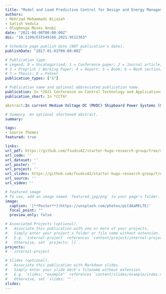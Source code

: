 ```yaml
---
title: "Model and Load Predictive Control for Design and Energy Management of Shipboard Power Systems"
authors:
- Mehrzad Mohammadi Bijaieh
- Satish Vedula
- Olugbenga Moses Anubi
date: "2021-08-08T00:00:00Z"
doi: "10.1109/ESTS49166.2021.9512363"

# Schedule page publish date (NOT publication's date).
publishDate: "2017-01-01T00:00:00Z"

# Publication type.
# Legend: 0 = Uncategorized; 1 = Conference paper; 2 = Journal article;
# 3 = Preprint / Working Paper; 4 = Report; 5 = Book; 6 = Book section;
# 7 = Thesis; 8 = Patent
publication_types: ["1"]

# Publication name and optional abbreviated publication name.
publication: In *2021 Conference on Control Technology and Applications*
publication_short: In *CCTA*

abstract:In current Medium Voltage DC (MVDC) Shipboard Power Systems (SPSs), multiple sources exist to supply power to a common dc bus. Conventionally, the power management of such systems is performed by controlling Power Generation Modules (PGMs) which include fuel operated generators and underlying converters. Moreover, energy management is performed by the emerging single or hybrid Energy Storage Systems (ESSs). This paper presents a model and load predictive control framework for power and energy management of SPSs. Here, MPC with load prediction is used for three main objectives: (1) to request power and energy from generators and energy storage elements according to their individual State of Power (SOP) and ramp-rate limitations, (2) to consider and integrate the generator cost and degradation, and (3) to reach a specific parking (final) State of Charge (SOC) for the ESSs at the end of the prediction horizon. The solution of the optimization problem is demonstrated using MATLAB and the functionality of the control framework is validated in real-time simulation environment.

# Summary. An optional shortened abstract.
summary: 

tags:
- Source Themes
featured: true

links:
url_pdf: https://github.com/fsudssAI/starter-hugo-research-group/tree/main/content/publication/mlpcdemsps/mlpcdemsps.pdf
url_code: ''
url_dataset: ''
url_poster: ''
url_project: ''
url_slides: https://github.com/fsudssAI/starter-hugo-research-group/tree/main/content/publication/mlpcdemsps/slide.pptx
url_source: ''
url_video: ''

# Featured image
# To use, add an image named `featured.jpg/png` to your page's folder. 
image:
  caption: '[**Poster**](https://unsplash.com/photos/pLCdAaMFLTE)'
  focal_point: ""
  preview_only: false

# Associated Projects (optional).
#   Associate this publication with one or more of your projects.
#   Simply enter your project's folder or file name without extension.
#   E.g. `internal-project` references `content/project/internal-project/index.md`.
#   Otherwise, set `projects: []`.
projects:
# - internal-project

# Slides (optional).
#   Associate this publication with Markdown slides.
#   Simply enter your slide deck's filename without extension.
#   E.g. `slides: "example"` references `content/slides/example/index.md`.
#   Otherwise, set `slides: ""`.
slides:
---
```


